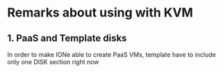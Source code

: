 # Remarks about using with KVM

## 1. PaaS and Template disks

In order to make IONe able to create PaaS VMs, template have to include only one DISK section right now